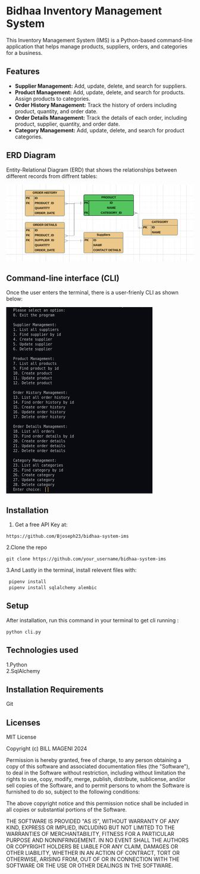 # Bidhaa Inventory Management System

This Inventory Management System (IMS) is a Python-based command-line application that helps manage products, suppliers, orders, and categories for a business.

## Features

- **Supplier Management:** Add, update, delete, and search for suppliers.
- **Product Management:** Add, update, delete, and search for products. Assign products to categories.
- **Order History Management:** Track the history of orders including product, quantity, and order date.
- **Order Details Management:** Track the details of each order, including product, supplier, quantity, and order date.
- **Category Management:** Add, update, delete, and search for product categories.

## ERD Diagram
Entity-Relational Diagram (ERD) that shows the relationships between different records from diffrent tables:

![alt text](image.png)

## Command-line interface (CLI) 

Once the user enters the terminal, there is a user-frienly CLI as shown below:

![alt text](image-1.png)

## Installation


1. Get a free API Key at:
```
https://github.com/Bjoseph23/bidhaa-system-ims 
```
2.Clone the repo
```
git clone https://github.com/your_username/bidhaa-system-ims
```
3.And Lastly in the terminal, install relevent files with:
```
 pipenv install
 pipenv install sqlalchemy alembic
 ```

## Setup

After installation, run this command in your terminal to get cli running :

```
python cli.py
```

## Technologies used
1.Python    
2.SqlAlchemy

## Installation Requirements
Git



## Licenses
MIT License

Copyright (c)  BILL MAGENI 2024

Permission is hereby granted, free of charge, to any person obtaining a copy
of this software and associated documentation files (the "Software"), to deal
in the Software without restriction, including without limitation the rights
to use, copy, modify, merge, publish, distribute, sublicense, and/or sell
copies of the Software, and to permit persons to whom the Software is
furnished to do so, subject to the following conditions:

The above copyright notice and this permission notice shall be included in all
copies or substantial portions of the Software.

THE SOFTWARE IS PROVIDED "AS IS", WITHOUT WARRANTY OF ANY KIND, EXPRESS OR
IMPLIED, INCLUDING BUT NOT LIMITED TO THE WARRANTIES OF MERCHANTABILITY,
FITNESS FOR A PARTICULAR PURPOSE AND NONINFRINGEMENT. IN NO EVENT SHALL THE
AUTHORS OR COPYRIGHT HOLDERS BE LIABLE FOR ANY CLAIM, DAMAGES OR OTHER
LIABILITY, WHETHER IN AN ACTION OF CONTRACT, TORT OR OTHERWISE, ARISING FROM,
OUT OF OR IN CONNECTION WITH THE SOFTWARE OR THE USE OR OTHER DEALINGS IN THE
SOFTWARE.
